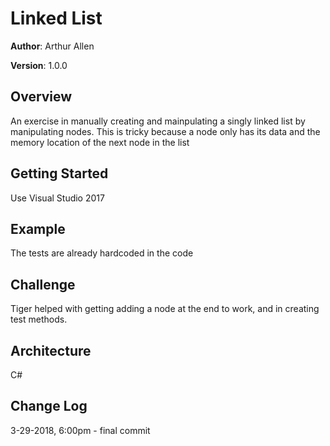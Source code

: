 # Linked List

**Author**: Arthur Allen

**Version**: 1.0.0

## Overview
<!-- Provide a high level overview of what this application is and why you are building it, beyond the fact that it's an assignment for a Code Fellows 401 class. (i.e. What's your problem domain?) -->
An exercise in manually creating and mainpulating a singly linked list by manipulating nodes.  This is tricky because a node only has its data and the memory location of the next node in the list

## Getting Started
<!-- What are the steps that a user must take in order to build this app on their own machine and get it running? -->
Use Visual Studio 2017

## Example
<!-- Show them what it looks like and how to use the application.  -->
The tests are already hardcoded in the code

## Challenge
Tiger helped with getting adding a node at the end to work, and in creating test methods.

## Architecture
C#

## Change Log
3-29-2018, 6:00pm - final commit